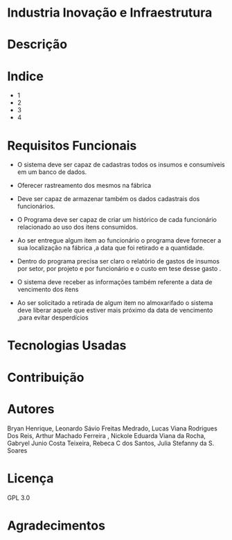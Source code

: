 # Industria Inovação e Infraestrutura
# Descrição



# Indice
* 1
* 2
* 3
* 4

# Requisitos Funcionais

* O sistema deve ser capaz de cadastras todos os insumos e consumíveis em um banco de dados.

* Oferecer rastreamento dos mesmos na fábrica 

* Deve ser capaz de armazenar também os dados cadastrais dos funcionários.

* O Programa deve ser capaz de criar um histórico de cada funcionário relacionado ao uso dos itens consumidos.

* Ao ser entregue algum item  ao funcionário o programa deve fornecer a sua localização na fábrica ,a data que foi retirado e a quantidade.

* Dentro do programa precisa ser claro o relatório de gastos de insumos por setor, por projeto e por funcionário e o custo em tese desse gasto .

* O sistema deve receber as informações também referente a data de vencimento dos itens 

* Ao ser solicitado a retirada de algum item no almoxarifado o sistema deve liberar aquele que estiver mais próximo da data de vencimento ,para evitar desperdícios

# Tecnologias Usadas


# Contribuição



# Autores 
  Bryan Henrique,   Leonardo Sávio Freitas Medrado,   Lucas Viana Rodrigues Dos Reis,   Arthur Machado Ferreira ,  Nickole  Eduarda Viana da Rocha,  Gabryel Junio Costa Teixeira,  Rebeca C dos Santos,  Julia Stefanny da S. Soares

# Licença
GPL 3.0

# Agradecimentos


